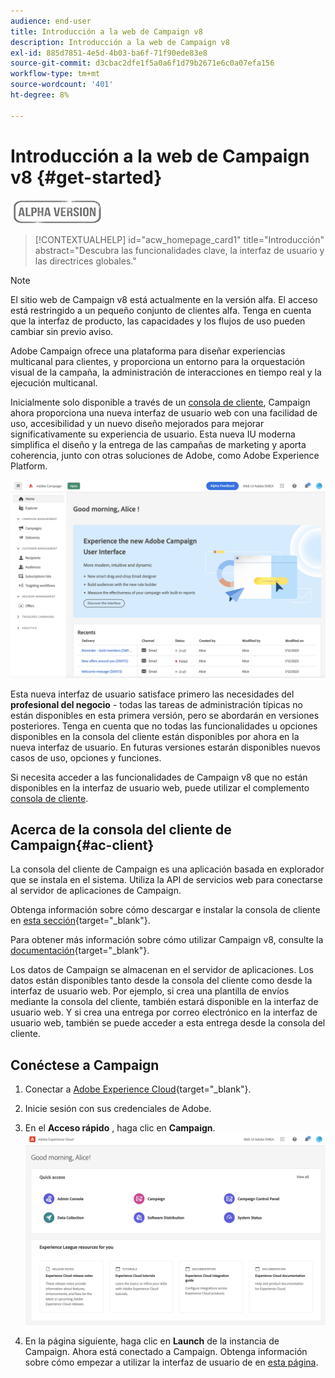 ```yaml
---
audience: end-user
title: Introducción a la web de Campaign v8
description: Introducción a la web de Campaign v8
exl-id: 885d7851-4e5d-4b03-ba6f-71f90ede83e8
source-git-commit: d3cbac2dfe1f5a0a6f1d79b2671e6c0a07efa156
workflow-type: tm+mt
source-wordcount: '401'
ht-degree: 8%

---
```


# Introducción a la web de Campaign v8 {#get-started}

![](../assets/do-not-localize/badge.png)

<!--
V8 web overview
context, scope (targets cross-channel practitioners), limitations
only existing customers
-->
>[!CONTEXTUALHELP]
>id="acw_homepage_card1"
>title="Introducción"
>abstract="Descubra las funcionalidades clave, la interfaz de usuario y las directrices globales."

>[!NOTE]
>
>El sitio web de Campaign v8 está actualmente en la versión alfa. El acceso está restringido a un pequeño conjunto de clientes alfa. Tenga en cuenta que la interfaz de producto, las capacidades y los flujos de uso pueden cambiar sin previo aviso.

Adobe Campaign ofrece una plataforma para diseñar experiencias multicanal para clientes, y proporciona un entorno para la orquestación visual de la campaña, la administración de interacciones en tiempo real y la ejecución multicanal.

Inicialmente solo disponible a través de un [consola de cliente](#ac-client), Campaign ahora proporciona una nueva interfaz de usuario web con una facilidad de uso, accesibilidad y un nuevo diseño mejorados para mejorar significativamente su experiencia de usuario. Esta nueva IU moderna simplifica el diseño y la entrega de las campañas de marketing y aporta coherencia, junto con otras soluciones de Adobe, como Adobe Experience Platform.


![](assets/home.png)

Esta nueva interfaz de usuario satisface primero las necesidades del **profesional del negocio** - todas las tareas de administración típicas no están disponibles en esta primera versión, pero se abordarán en versiones posteriores. Tenga en cuenta que no todas las funcionalidades u opciones disponibles en la consola del cliente están disponibles por ahora en la nueva interfaz de usuario. En futuras versiones estarán disponibles nuevos casos de uso, opciones y funciones.

Si necesita acceder a las funcionalidades de Campaign v8 que no están disponibles en la interfaz de usuario web, puede utilizar el complemento [consola de cliente](#ac-client).

## Acerca de la consola del cliente de Campaign{#ac-client}

La consola del cliente de Campaign es una aplicación basada en explorador que se instala en el sistema. Utiliza la API de servicios web para conectarse al servidor de aplicaciones de Campaign.

Obtenga información sobre cómo descargar e instalar la consola de cliente en [esta sección](https://experienceleague.adobe.com/docs/campaign/campaign-v8/new/connect.html){target="_blank"}.

Para obtener más información sobre cómo utilizar Campaign v8, consulte la [documentación](https://experienceleague.adobe.com/docs/campaign/campaign-v8/campaign-home.html?lang=es){target="_blank"}.

Los datos de Campaign se almacenan en el servidor de aplicaciones. Los datos están disponibles tanto desde la consola del cliente como desde la interfaz de usuario web. Por ejemplo, si crea una plantilla de envíos mediante la consola del cliente, también estará disponible en la interfaz de usuario web. Y si crea una entrega por correo electrónico en la interfaz de usuario web, también se puede acceder a esta entrega desde la consola del cliente.

## Conéctese a Campaign


1. Conectar a [Adobe Experience Cloud](http://experience.adobe.com){target="_blank"}.
1. Inicie sesión con sus credenciales de Adobe.
1. En el **Acceso rápido** , haga clic en **Campaign**.
   ![](assets/connect.png)

1. En la página siguiente, haga clic en **Launch** de la instancia de Campaign.
Ahora está conectado a Campaign. Obtenga información sobre cómo empezar a utilizar la interfaz de usuario de en [esta página](user-interface.md).

<!--
-> experience cloud home: "Campaign" -> home campaign v8
-> or Campaign v8 web if direct URL
-->

